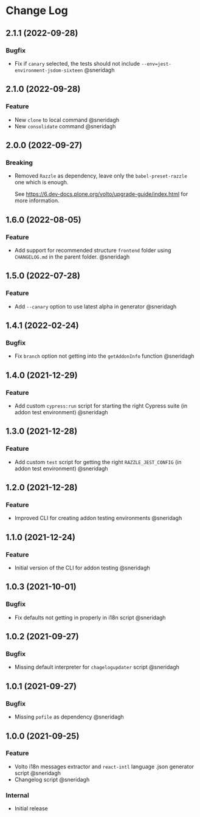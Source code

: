 # Change Log

## 2.1.1 (2022-09-28)

### Bugfix

- Fix if `canary` selected, the tests should not include `--env=jest-environment-jsdom-sixteen` @sneridagh

## 2.1.0 (2022-09-28)

### Feature

- New `clone` to local command @sneridagh
- New `consolidate` command @sneridagh

## 2.0.0 (2022-09-27)

### Breaking

- Removed `Razzle` as dependency, leave only the `babel-preset-razzle` one which is enough.

  See https://6.dev-docs.plone.org/volto/upgrade-guide/index.html for more information.

## 1.6.0 (2022-08-05)

### Feature

- Add support for recommended structure `frontend` folder using `CHANGELOG.md` in the parent folder. @sneridagh

## 1.5.0 (2022-07-28)

### Feature

- Add `--canary` option to use latest alpha in generator @sneridagh

## 1.4.1 (2022-02-24)

### Bugfix

- Fix `branch` option not getting into the `getAddonInfo` function @sneridagh

## 1.4.0 (2021-12-29)

### Feature

- Add custom `cypress:run` script for starting the right Cypress suite (in addon test environment) @sneridagh

## 1.3.0 (2021-12-28)

### Feature

- Add custom `test` script for getting the right `RAZZLE_JEST_CONFIG` (in addon test environment) @sneridagh

## 1.2.0 (2021-12-28)

### Feature

- Improved CLI for creating addon testing environments @sneridagh

## 1.1.0 (2021-12-24)

### Feature

- Initial version of the CLI for addon testing @sneridagh

## 1.0.3 (2021-10-01)

### Bugfix

- Fix defaults not getting in properly in i18n script @sneridagh

## 1.0.2 (2021-09-27)

### Bugfix

- Missing default interpreter for `chagelogupdater` script @sneridagh

## 1.0.1 (2021-09-27)

### Bugfix

- Missing `pofile` as dependency @sneridagh

## 1.0.0 (2021-09-25)

### Feature

- Volto i18n messages extractor and `react-intl` language .json generator script @sneridagh
- Changelog script @sneridagh

### Internal

- Initial release
